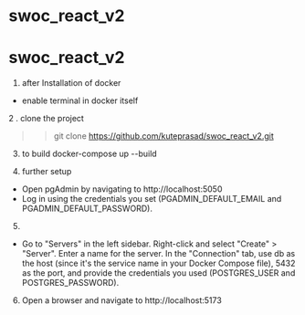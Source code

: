 # swoc_react_v2
# swoc_react_v2

1. after Installation of docker
 - enable terminal in docker itself

2 . clone the project 
>> git clone https://github.com/kuteprasad/swoc_react_v2.git

3. to build 
docker-compose up --build

4. further setup
- Open pgAdmin by navigating to http://localhost:5050
- Log in using the credentials you set (PGADMIN_DEFAULT_EMAIL and PGADMIN_DEFAULT_PASSWORD).

5. 
- Go to "Servers" in the left sidebar.
Right-click and select "Create" > "Server".
Enter a name for the server.
In the "Connection" tab, use db as the host (since it's the service name in your Docker Compose file), 5432 as the port, and provide the credentials you used (POSTGRES_USER and POSTGRES_PASSWORD).

6. Open a browser and navigate to http://localhost:5173

